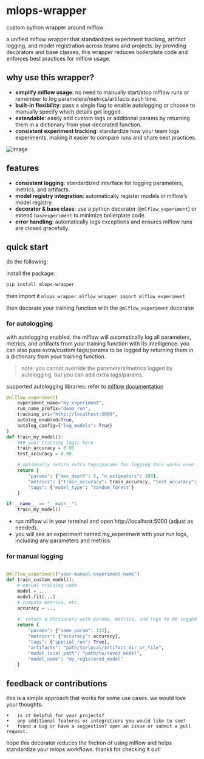 # mlops-wrapper
custom python wrapper around mlflow

a unified mlflow wrapper that standardizes experiment tracking, artifact logging, and model registration across teams and projects. by providing decorators and base classes, this wrapper reduces boilerplate code and enforces best practices for mlflow usage.


## why use this wrapper?

- **simplify mlflow usage**: no need to manually start/stop mlflow runs or remember to log parameters/metrics/artifacts each time.
- **built-in flexibility**: pass a single flag to enable autologging or choose to manually specify which details get logged.
- **extendable**: easily add custom tags or additional params by returning them in a dictionary from your decorated function.
- **consistent experiment tracking**: standardize how your team logs experiments, making it easier to compare runs and share best practices.

![image](https://github.com/user-attachments/assets/f6830c43-cc6c-4492-97b1-2d48027bbf39)

## features

- **consistent logging**: standardized interface for logging parameters, metrics, and artifacts.
- **model registry integration**: automatically register models in mlflow’s model registry.
- **decorator & base class**: use a python decorator (`@mlflow_experiment`) or extend `baseexperiment` to minimize boilerplate code.
- **error handling**: automatically logs exceptions and ensures mlflow runs are closed gracefully.


## quick start

do the following:

install the package:

```bash
pip install mlops-wrapper
```

then import it  `mlops_wrapper.mlflow_wrapper import mlflow_experiment` 

then decorate your training function with the `@mlflow_experiment` decorator

### for autologging

with autologging enabled, the mlflow will automatically log all parameters, metrics, and artifacts from your training function with its intelligence.
you can also pass extra/custom tags/params to be logged by returning them in a dictionary from your training function.

> note: you cannot override the parameters/metrics logged by autologging, but you can add extra tags/params.

supported autologging libraries: refer to [mlflow documentation](https://mlflow.org/docs/latest/tracking/autolog#supported-libraries)


```python
@mlflow_experiment(
    experiment_name="my_experiment",
    run_name_prefix="demo_run",
    tracking_uri="http://localhost:5000", 
    autolog_enabled=True,
    autolog_config={"log_models": True}
)
def train_my_model():
    ### your training logic here
    train_accuracy = 0.95
    test_accuracy = 0.90

    # optionally return extra tags/params for logging this works even for autolog=True
    return {
        "params": {"max_depth": 5, "n_estimators": 100},
        "metrics": {"train_accuracy": train_accuracy, "test_accuracy": test_accuracy},
        "tags": {"model_type": "random_forest"}
    }

if __name__ == "__main__":
    train_my_model()

```

- run mlflow ui in your terminal and open http://localhost:5000 (adjust as needed).
- you will see an experiment named my_experiment with your run logs, including any parameters and metrics.


### for manual logging

```python

@mlflow_experiment("your-manual-experiment-name")
def train_custom_model():
    # manual training code
    model = ...
    model.fit(...)
    # compute metrics, etc.
    accuracy = ...
    
    #  return a dictionary with params, metrics, and tags to be logged
    return {
        "params": {"some_param": 123},
        "metrics": {"accuracy": accuracy},
        "tags": {"special_run": True},
        "artifacts": "path/to/local/artifact_dir_or_file",
        "model_local_path": "path/to/saved_model",
        "model_name": "my_registered_model"
    }

```

## feedback or contributions

this is a simple approach that works for some use cases. we would love your thoughts:

	•	is it helpful for your projects?
	•	any additional features or integrations you would like to see?
	•	found a bug or have a suggestion? open an issue or submit a pull request.

hope this decorator reduces the friction of using mlflow and helps standardize your mlops workflows. thanks for checking it out!
